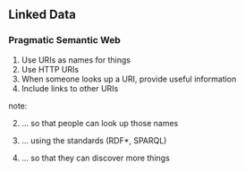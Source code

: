 ## Linked Data

### Pragmatic Semantic Web

1. Use URIs as names for things
2. Use HTTP URIs
3. When someone looks up a URI, provide useful information
4. Include links to other URIs

note:

2. ... so that people can look up those names

3. ... using the standards (RDF*, SPARQL)

4. ... so that they can discover more things